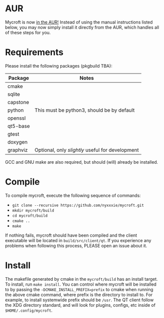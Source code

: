 # AUR
Mycroft is now [in the AUR!](https://aur.archlinux.org/packages/mycroft/)  Instead of using the manual instructions listed
below, you may now simply install it directly from the AUR, which handles all
of these steps for you.

# Requirements
Please install the following packages (pkgbuild TBA):

Package   | Notes
--------- | ------------------------------------------------
cmake     |
sqlite    |
capstone  |
python    | This must be python3, should be by default
openssl   |
qt5-base  |
gtest     |
doxygen   |
graphviz  | Optional, only *slightly* useful for development

GCC and GNU make are also required, but should (will) already be installed.


# Compile

To compile mycroft, execute the following sequence of commands:
* `git clone --recursive https://github.com/nyxxxie/mycroft.git`
* `mkdir mycroft/build`
* `cd mycroft/build`
* `cmake ..`
* `make`

If nothing fails, mycroft should have been compiled and the client executable
will be located in `build/src/client/qt`.  If you experience any problems when
following this process, PLEASE open an issue about it.

# Install
The makefile generated by cmake in the `mycroft/build` has an install target.
To install, run `make install`.  You can control where mycroft will be
installed to by passing the `-DCMAKE_INSTALL_PREFIX=prefix` to cmake when
running the above cmake command, where prefix is the directory to install to.
For example, to install systemwide prefix should be `/usr`.
The QT client follow the XDG directory standard, and will look for plugins,
configs, etc inside of `$HOME/.config/mycroft`.
